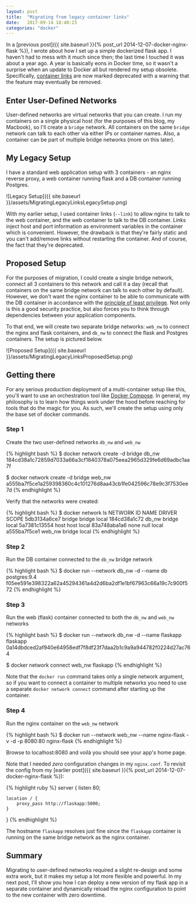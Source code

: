 ```yaml
---
layout: post
title:  "Migrating from legacy container links"
date:   2017-09-14 18:40:23
categories: "docker"
---
```

In a [previous post]({{ site.baseurl }}{% post_url 2014-12-07-docker-nginx-flask %}), I wrote about how I set up a simple dockerized flask app.
I haven't had to mess with it much since then; the last time I touched it was about a year ago. A year is basically eons in Docker time,
so it wasn't a surprise when an update to Docker all but rendered my setup obsolete. Specifically, [container links](https://docs.docker.com/engine/userguide/networking/default_network/dockerlinks) are now marked deprecated with a warning that the feature may eventually be removed.

## Enter User-Defined Networks

User-defined networks are virtual networks that you can create. I run my containers on a single physical host (for the purposes of this blog, my Macbook),
so I'll create a `bridge` network. All containers on the same `bridge` network can talk to each other via either IPs or container names.
Also, a container can be part of multiple bridge networks (more on this later).

## My Legacy Setup
I have a standard web application setup with 3 containers - an nginx reverse proxy, a web container running flask and a DB container running Postgres.

![Legacy Setup]({{ site.baseurl }}/assets/MigratingLegacyLinksLegacySetup.png)

With my earlier setup, I used container links (`--link`) to allow nginx to talk to the web container, and the web container to talk to the DB container. Links inject host and port information as environment variables in the container which is convenient. However, the drawback is that they're fairly static and you can't add/remove links without restarting the container. And of course, the fact that they're deprecated.

## Proposed Setup

For the purposes of migration, I could create a single bridge network, connect all 3 containers to this network and call it a day (recall
that containers on the same bridge network can talk to each other by default). However, we don't want the nginx container to be able to communicate
with the DB container in accordance with the [principle of least privilege](https://en.wikipedia.org/wiki/Principle_of_least_privilege). Not only is this a good security practice, but also forces you to
think through dependencies between your application components.

To that end, we will create two separate bridge networks: `web_nw` to connect the nginx and flask containers, and `db_nw` to connect the flask and Postgres containers.
The setup is pictured below.

![Proposed Setup]({{ site.baseurl }}/assets/MigratingLegacyLinksProposedSetup.png)

## Getting there

For any serious production deployment of a multi-container setup like this, you'll want to use an orchestration tool like [Docker Compose](https://docs.docker.com/compose/).
In general, my philosophy is to learn how things work under the hood before reaching for tools that do the magic for you. As such, we'll create the setup using only the
base set of docker commands.

### Step 1

Create the two user-defined networks `db_nw` and `web_nw`

{% highlight bash %}
$ docker network create -d bridge db_nw
184cd38a1c72859d7033a66a3cf1840378a075eea2965d329fe6d69adbc1aa7f

$ docker network create -d bridge web_nw
a555ba7f5ce1a259398360c4c101276d8aa43cb1fe042596c78e9c3f7530ee7d
{% endhighlight %}

Verify that the networks were created:

{% highlight bash %}
$ docker network ls
NETWORK ID          NAME                DRIVER              SCOPE
5db3134a6ce7        bridge              bridge              local
184cd38a1c72        db_nw               bridge              local
5a7381c13554        host                host                local
83a748aba1a6        none                null                local
a555ba7f5ce1        web_nw              bridge              local
{% endhighlight %}

### Step 2
Run the DB container connected to the `db_nw` bridge network

{% highlight bash %}
$ docker run --network db_nw -d --name db postgres:9.4
f05ee591e398322a62a45294361a4d2d6ba2df1e1bf67963c66a19c7c900f572
{% endhighlight %}

### Step 3

Run the web (flask) container connected to both the `db_nw` and `web_nw` networks

{% highlight bash %}
$ docker run --network db_nw -d --name flaskapp flaskapp
0a14dbdced2af940e64958edf7f8df23f7daa2b1c9a9a944782f0224d27ac764

$ docker network connect web_nw flaskapp
{% endhighlight %}

Note that the `docker run` command takes only a single network argument, so if you want to connect a container to multiple networks you need to 
use a separate `docker network connect` command after starting up the container.

### Step 4

Run the nginx container on the `web_nw` network

{% highlight bash %}
$ docker run --network web_nw --name nginx-flask -v -d -p 8080:80 nginx-flask
{% endhighlight %}

Browse to localhost:8080 and voilà you should see your app's home page.

Note that I needed _zero_ configuration changes in my `nginx.conf`. To revisit the config from my [earlier  post]({{ site.baseurl }}{% post_url 2014-12-07-docker-nginx-flask %}):

{% highlight ruby %}
server {
    listen 80;

    location / {
        proxy_pass http://flaskapp:5000;
    }
}
{% endhighlight %}

The hostname `flaskapp` resolves just fine since the `flaskapp` container is running on the same bridge network as the nginx container.

## Summary

Migrating to user-defined networks required a slight re-design and some extra work, but it makes my setup a lot more flexible and powerful.
In my next post, I'll show you how I can deploy a new version of my flask app in a separate container and dynamically reload the nginx configuration to
point to the new container with zero downtime.
